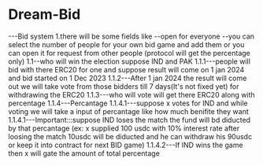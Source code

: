 # Dream-Bid

---Bid system
1.there will be some fields like 
--open for everyone
--you can select the number of people for your own bid game and add them or you can open it for request from other people (protocol will get the percentage only)
1.1--who will win the election
suppose IND and PAK
1.1.1---people will bid with there ERC20 for one and suppose result will come on 1 jan 2024 and bid started on 1 Dec 2023
1.1.2---After 1 jan 2024 the result will come out we will take vote from those bidders till 7 days(It's not fixed yet) for withdrawing the ERC20
1.1.3---who will vote will get there ERC20 along with percentage
1.1.4---Percantage
1.1.4.1---suppose x votes for IND and while voting we will take a input of percantage like how much benifite they want
1.1.4.1---Important:::suppose IND loses the match the fund will bd diducted by that percantage (ex: x supplied 100 usdc with 10% interest rate after loosing the match 10usdc will be diducted and he can
	 withdraw his 90usdc or keep it into contract for next BID game)
1.1.4.2---If IND wins the game then x will gate the amount of total percentage